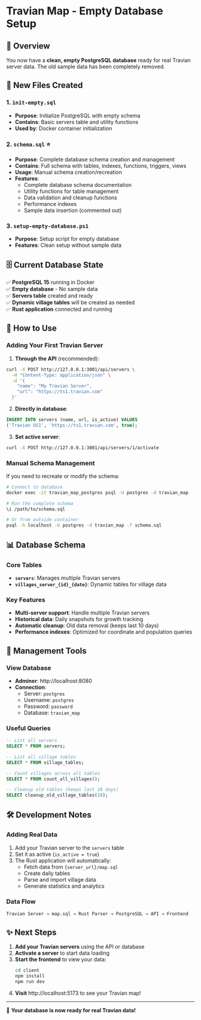 # Travian Map - Empty Database Setup

## 🎯 Overview

You now have a **clean, empty PostgreSQL database** ready for real Travian server data. The old sample data has been completely removed.

## 📁 New Files Created

### 1. `init-empty.sql`
- **Purpose**: Initialize PostgreSQL with empty schema
- **Contains**: Basic servers table and utility functions
- **Used by**: Docker container initialization

### 2. `schema.sql` ⭐
- **Purpose**: Complete database schema creation and management
- **Contains**: Full schema with tables, indexes, functions, triggers, views
- **Usage**: Manual schema creation/recreation
- **Features**:
  - Complete database schema documentation
  - Utility functions for table management
  - Data validation and cleanup functions
  - Performance indexes
  - Sample data insertion (commented out)

### 3. `setup-empty-database.ps1`
- **Purpose**: Setup script for empty database
- **Features**: Clean setup without sample data

## 🗄️ Current Database State

✅ **PostgreSQL 15** running in Docker  
✅ **Empty database** - No sample data  
✅ **Servers table** created and ready  
✅ **Dynamic village tables** will be created as needed  
✅ **Rust application** connected and running  

## 🚀 How to Use

### Adding Your First Travian Server

1. **Through the API** (recommended):
```bash
curl -X POST http://127.0.0.1:3001/api/servers \
  -H "Content-Type: application/json" \
  -d '{
    "name": "My Travian Server",
    "url": "https://ts1.travian.com"
  }'
```

2. **Directly in database**:
```sql
INSERT INTO servers (name, url, is_active) VALUES 
('Travian US1', 'https://ts1.travian.com', true);
```

3. **Set active server**:
```bash
curl -X POST http://127.0.0.1:3001/api/servers/1/activate
```

### Manual Schema Management

If you need to recreate or modify the schema:

```bash
# Connect to database
docker exec -it travian_map_postgres psql -U postgres -d travian_map

# Run the complete schema
\i /path/to/schema.sql

# Or from outside container
psql -h localhost -U postgres -d travian_map -f schema.sql
```

## 📊 Database Schema

### Core Tables
- **`servers`**: Manages multiple Travian servers
- **`villages_server_{id}_{date}`**: Dynamic tables for village data

### Key Features
- **Multi-server support**: Handle multiple Travian servers
- **Historical data**: Daily snapshots for growth tracking
- **Automatic cleanup**: Old data removal (keeps last 10 days)
- **Performance indexes**: Optimized for coordinate and population queries

## 🔧 Management Tools

### View Database
- **Adminer**: http://localhost:8080
- **Connection**: 
  - Server: `postgres`
  - Username: `postgres`
  - Password: `password`
  - Database: `travian_map`

### Useful Queries
```sql
-- List all servers
SELECT * FROM servers;

-- List all village tables
SELECT * FROM village_tables;

-- Count villages across all tables
SELECT * FROM count_all_villages();

-- Cleanup old tables (keeps last 10 days)
SELECT cleanup_old_village_tables(10);
```

## 🛠️ Development Notes

### Adding Real Data
1. Add your Travian server to the `servers` table
2. Set it as active (`is_active = true`)
3. The Rust application will automatically:
   - Fetch data from `{server_url}/map.sql`
   - Create daily tables
   - Parse and import village data
   - Generate statistics and analytics

### Data Flow
```
Travian Server → map.sql → Rust Parser → PostgreSQL → API → Frontend
```

## ✨ Next Steps

1. **Add your Travian servers** using the API or database
2. **Activate a server** to start data loading
3. **Start the frontend** to view your data:
   ```bash
   cd client
   npm install
   npm run dev
   ```
4. **Visit** http://localhost:5173 to see your Travian map!

---

🎉 **Your database is now ready for real Travian data!**
